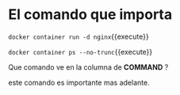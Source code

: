 # El comando que importa

`docker container run -d nginx`{{execute}}


`docker container ps --no-trunc`{{execute}}


Que comando ve en la columna de **COMMAND** ?


este comando es importante mas adelante.